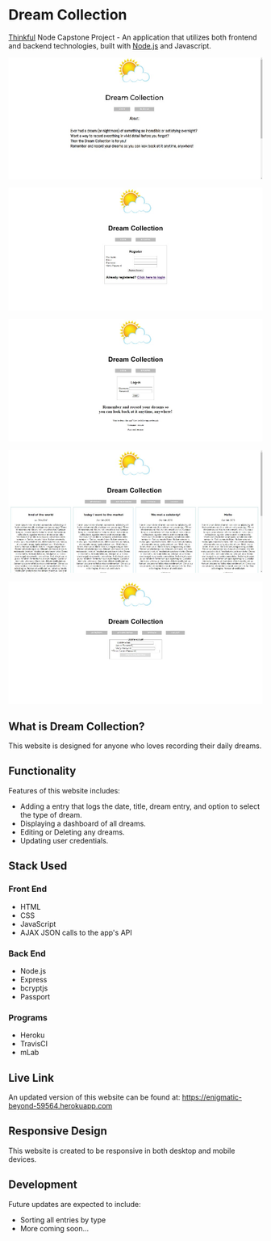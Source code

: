 <h1>Dream Collection</h1>

<p><a href="https://www.thinkful.com/">Thinkful</a> Node Capstone Project - An application that utilizes both frontend and backend technologies, built with <a href="https://nodejs.org">Node.js</a> and Javascript.

![homepage](https://github.com/venniechang/node-capstone-project/blob/master/public/images/homepage.jpg)

![register](https://github.com/venniechang/node-capstone-project/blob/master/public/images/register.jpg)

![login](https://github.com/venniechang/node-capstone-project/blob/master/public/images/login.jpg)

![dashboard](https://github.com/venniechang/node-capstone-project/blob/master/public/images/dashboard.jpg)

![settings](https://github.com/venniechang/node-capstone-project/blob/master/public/images/settings.jpg)

<h2>What is Dream Collection?</h2>
<p>This website is designed for anyone who loves recording their daily dreams.</p>

<h2>Functionality</h2>
<p>Features of this website includes:</p>
<ul>
	<li>Adding a entry that logs the date, title, dream entry, and option to select the type of dream.</li>
	<li>Displaying a dashboard of all dreams.</li>
	<li>Editing or Deleting any dreams.</li>
    <li>Updating user credentials.</li>
</ul>

<h2>Stack Used</h2>
<h3>Front End</h3>
<ul>
	<li>HTML</li>
	<li>CSS</li>
	<li>JavaScript</li>
	<li>AJAX JSON calls to the app's API</li>
</ul>

<h3>Back End</h3>
<ul>
	<li>Node.js</li>
	<li>Express</li>
	<li>bcryptjs</li>
	<li>Passport</li>
</ul>

<h3>Programs</h3>
<ul>
	<li>Heroku</li>
	<li>TravisCI</li>
	<li>mLab</li>
</ul>

<h2>Live Link</h2>
<p>An updated version of this website can be found at: <a href="https://enigmatic-beyond-59564.herokuapp.com">https://enigmatic-beyond-59564.herokuapp.com</a></p>

<h2>Responsive Design</h2>
<p>This website is created to be responsive in both desktop and mobile devices.</p>

<h2>Development</h2>
<p>Future updates are expected to include:</p>
<ul>
	<li>Sorting all entries by type</li>
	<li>More coming soon...</li>
</ul>



